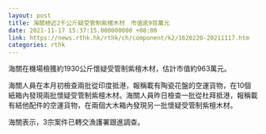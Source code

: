 ```yaml
---
layout: post
title: 海關檢近2千公斤疑受管制紫檀木材　市值逾9百萬元
date: 2021-11-17 15:37:15.000000000 +08:00
link: https://news.rthk.hk/rthk/ch/component/k2/1620220-20211117.htm
categories: rthk
---
```


海關在機場檢獲約1930公斤懷疑受管制紫檀木材，估計市值約963萬元。

海關人員在本月初檢查兩批從印度抵港，報稱載有陶瓷花盤的空運貨物，在10個紙箱內發現兩批懷疑受管制紫檀木材。海關人員昨日檢查一批從杜拜抵港，報稱載有結他配件的空運貨物，在兩個大木箱內發現另一批懷疑受管制紫檀木材。

海關表示，3宗案件已轉交漁護署跟進調查。
